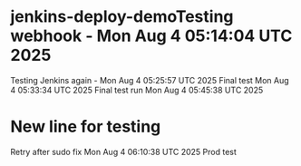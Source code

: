 # jenkins-deploy-demoTesting webhook - Mon Aug  4 05:14:04 UTC 2025
Testing Jenkins again - Mon Aug  4 05:25:57 UTC 2025
Final test Mon Aug  4 05:33:34 UTC 2025
Final test run Mon Aug  4 05:45:38 UTC 2025
# New line for testing
Retry after sudo fix Mon Aug  4 06:10:38 UTC 2025
Prod test
